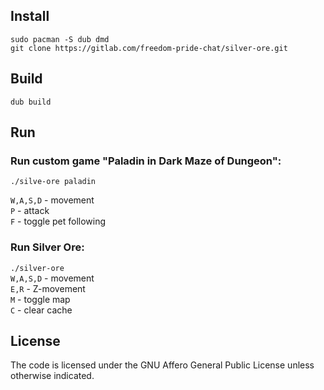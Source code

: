 ## Install

`sudo pacman -S dub dmd`  
`git clone https://gitlab.com/freedom-pride-chat/silver-ore.git`

## Build

`dub build`

## Run

### Run custom game "Paladin in Dark Maze of Dungeon":  
`./silve-ore paladin`  

`W,A,S,D` - movement  
`P` - attack  
`F` - toggle pet following  

### Run Silver Ore:
`./silver-ore`  
`W,A,S,D` - movement  
`E,R` - Z-movement  
`M` - toggle map  
`C` - clear cache  

## License

The code is licensed under the GNU Affero General Public License unless otherwise indicated.

